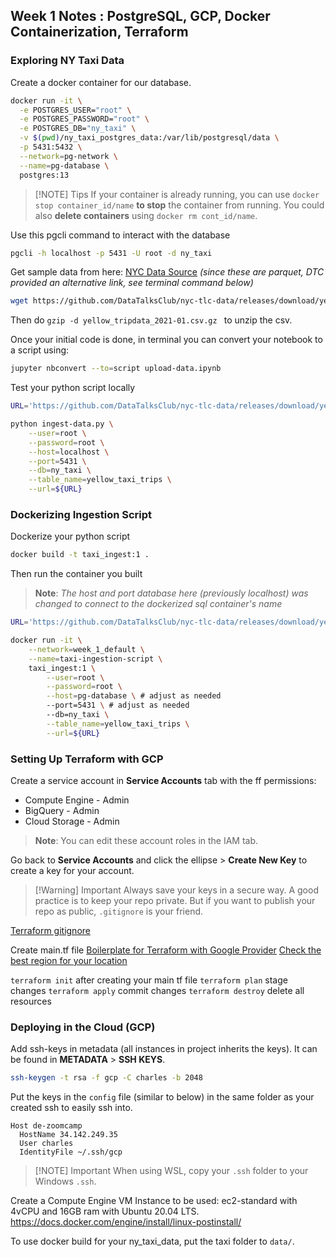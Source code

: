 ## Week 1 Notes : PostgreSQL, GCP, Docker Containerization, Terraform

### Exploring NY Taxi Data

Create a docker container for our database.
```bash
docker run -it \
  -e POSTGRES_USER="root" \
  -e POSTGRES_PASSWORD="root" \
  -e POSTGRES_DB="ny_taxi" \
  -v $(pwd)/ny_taxi_postgres_data:/var/lib/postgresql/data \
  -p 5431:5432 \
  --network=pg-network \
  --name=pg-database \
  postgres:13
```


> [!NOTE] Tips
> If your container is already running, you can use `docker stop container_id/name` **to stop** the container from running. You could also **delete containers** using `docker rm cont_id/name`.


Use this pgcli command to interact with the database 
```bash
pgcli -h localhost -p 5431 -U root -d ny_taxi
```

Get sample data from here: [NYC Data Source](https://www.nyc.gov/site/tlc/about/tlc-trip-record-data.page) 
*(since these are parquet, DTC provided an alternative link, see terminal command below)*
```bash
wget https://github.com/DataTalksClub/nyc-tlc-data/releases/download/yellow/yellow_tripdata_2021-01.csv.gz
```
Then do `gzip -d yellow_tripdata_2021-01.csv.gz ` to unzip the csv.

Once your initial code is done, in terminal you can convert your notebook to a script using:
```bash
jupyter nbconvert --to=script upload-data.ipynb
```

Test your python script locally
```bash
URL='https://github.com/DataTalksClub/nyc-tlc-data/releases/download/yellow/yellow_tripdata_2021-01.csv.gz'

python ingest-data.py \
	--user=root \
	--password=root \
	--host=localhost \
	--port=5431 \
	--db=ny_taxi \
	--table_name=yellow_taxi_trips \
	--url=${URL}
```

### Dockerizing Ingestion Script

Dockerize your python script
```bash
docker build -t taxi_ingest:1 .
```
Then run the container you built

> **Note**: *The host and port database here (previously localhost) was changed to connect to the dockerized sql container's name*
```bash
URL='https://github.com/DataTalksClub/nyc-tlc-data/releases/download/yellow/yellow_tripdata_2021-01.csv.gz'

docker run -it \
	--network=week_1_default \
	--name=taxi-ingestion-script \
	taxi_ingest:1 \
		--user=root \
		--password=root \
		--host=pg-database \ # adjust as needed
		--port=5431 \ # adjust as needed
		--db=ny_taxi \
		--table_name=yellow_taxi_trips \
		--url=${URL}
```

### Setting Up Terraform with GCP
Create a service account in **Service Accounts** tab with the ff permissions:
- Compute Engine - Admin
- BigQuery - Admin
- Cloud Storage - Admin

> **Note**: You can edit these account roles in the IAM tab.

Go back to **Service Accounts** and click the ellipse > **Create New Key** to create a key for your account.

> [!Warning] Important
> Always save your keys in a secure way. A good practice is to keep your repo private. But if you want to publish your repo as public, `.gitignore` is your friend.

[Terraform gitignore](https://github.com/github/gitignore/blob/main/Terraform.gitignore)

Create main.tf file
[Boilerplate for Terraform with Google Provider](https://registry.terraform.io/providers/hashicorp/google/latest/docs)
[Check the best region for your location](https://www.gcping.com/)

`terraform init` after creating your main tf file
`terraform plan` stage changes
`terraform apply` commit changes
`terraform destroy` delete all resources

### Deploying in the Cloud (GCP)

Add ssh-keys in metadata (all instances in project inherits the keys). It can be found in **METADATA** > **SSH KEYS**.
```bash
ssh-keygen -t rsa -f gcp -C charles -b 2048
```
Put the keys in the `config` file (similar to below) in the same folder as your created ssh to easily ssh into.
```config
Host de-zoomcamp
  HostName 34.142.249.35
  User charles
  IdentityFile ~/.ssh/gcp
```


> [!NOTE] Important
> When using WSL, copy your `.ssh` folder to your Windows `.ssh`.

Create a Compute Engine VM Instance to be used: ec2-standard with 4vCPU and 16GB ram with Ubuntu 20.04 LTS.
https://docs.docker.com/engine/install/linux-postinstall/

To use docker build for your ny_taxi_data, put the taxi folder to `data/`.
